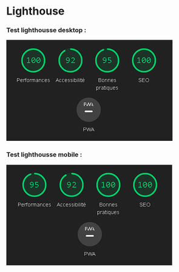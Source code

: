 # Lighthouse

### Test lighthousse desktop : 

![desktop](img/lighthousse-desktop.png)

### Test lighthousse mobile :

![desktop](img/lighthousse-mobile.png)
